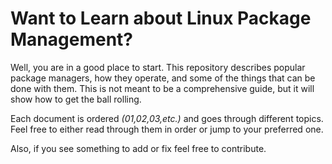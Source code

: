 # Want to Learn about Linux Package Management?

Well, you are in a good place to start. 
This repository describes popular package managers, how they operate, and some of the things that can be done with them.
This is not meant to be a comprehensive guide, but it will show how to get the ball rolling.

Each document is ordered *(01,02,03,etc.)* and goes through different topics.
Feel free to either read through them in order or jump to your preferred one.

Also, if you see something to add or fix feel free to contribute.